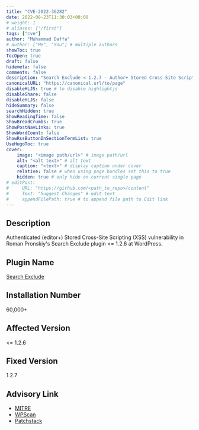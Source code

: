 ```yaml
---
title: "CVE-2022-36282"
date: 2022-08-23T11:30:03+00:00
# weight: 1
# aliases: ["/first"]
tags: ["cve"]
author: "Muhammad Daffa"
# author: ["Me", "You"] # multiple authors
showToc: true
TocOpen: true
draft: false
hidemeta: false
comments: false
description: "Search Exclude < 1.2.7 - Author+ Stored Cross-Site Scripting"
canonicalURL: "https://canonical.url/to/page"
disableHLJS: true # to disable highlightjs
disableShare: false
disableHLJS: false
hideSummary: false
searchHidden: true
ShowReadingTime: false
ShowBreadCrumbs: true
ShowPostNavLinks: true
ShowWordCount: false
ShowRssButtonInSectionTermList: true
UseHugoToc: true
cover:
    image: "<image path/url>" # image path/url
    alt: "<alt text>" # alt text
    caption: "<text>" # display caption under cover
    relative: false # when using page bundles set this to true
    hidden: true # only hide on current single page
# editPost:
#     URL: "https://github.com/<path_to_repo>/content"
#     Text: "Suggest Changes" # edit text
#     appendFilePath: true # to append file path to Edit link
---
```

## Description
Authenticated (editor+) Stored Cross-Site Scripting (XSS) vulnerability in Roman Pronskiy's Search Exclude plugin <= 1.2.6 at WordPress.

## Plugin Name
[Search Exclude](https://wordpress.org/plugins/search-exclude/)

## Installation Number
60,000+

## Affected Version
<= 1.2.6

## Fixed Version
1.2.7

## Advisory Link
  * [MITRE](https://cve.mitre.org/cgi-bin/cvename.cgi?name=CVE-2022-36282)
  * [WPScan](https://wpscan.com/vulnerability/52841b21-493f-4e63-bcbf-528089955e4f)
  * [Patchstack](https://patchstack.com/database/vulnerability/search-exclude/wordpress-search-exclude-plugin-1-2-6-authenticated-stored-cross-site-scripting-xss-vulnerability)
